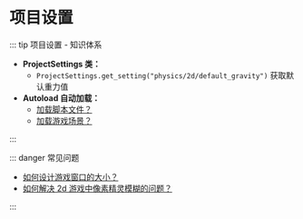 # 项目设置

<BasicConcept :data='[
  { title: "ProjectSettings 类", content: "存储全局变量。" },
  { title: "autoload 自动加载", content: "自动加载，就是在全局范围内设置可以共同访问的游戏场景或脚本。" },
  ]' 
/>

::: tip 项目设置 - 知识体系

- **ProjectSettings 类：**
  - `ProjectSettings.get_setting("physics/2d/default_gravity")` 获取默认重力值
- **Autoload 自动加载：**
  - [加载脚本文件？](./autoload/index.md)
  - [加载游戏场景？](./autoload/scene.md)

:::

::: danger 常见问题

- [如何设计游戏窗口的大小？](./game-window-design.md)
- [如何解决 2d 游戏中像素精灵模糊的问题？](./render-blur/index.md)

:::

